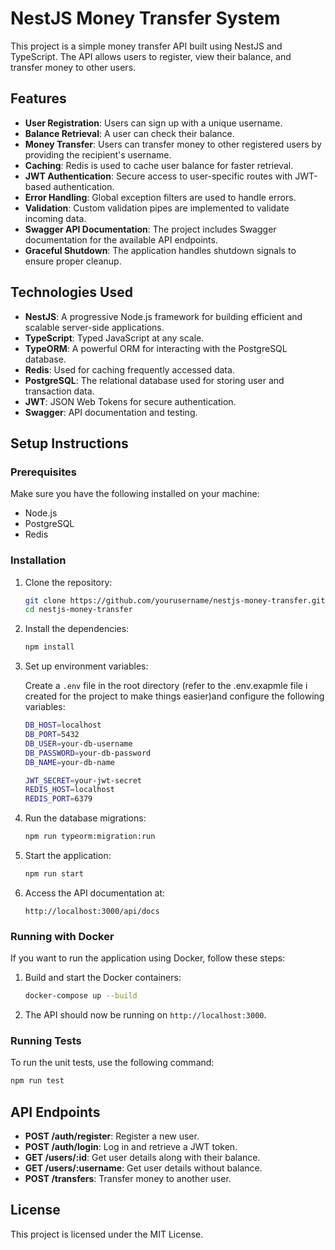
# NestJS Money Transfer System

This project is a simple money transfer API built using NestJS and TypeScript. The API allows users to register, view their balance, and transfer money to other users.

## Features

- **User Registration**: Users can sign up with a unique username.
- **Balance Retrieval**: A user can check their balance.
- **Money Transfer**: Users can transfer money to other registered users by providing the recipient's username.
- **Caching**: Redis is used to cache user balance for faster retrieval.
- **JWT Authentication**: Secure access to user-specific routes with JWT-based authentication.
- **Error Handling**: Global exception filters are used to handle errors.
- **Validation**: Custom validation pipes are implemented to validate incoming data.
- **Swagger API Documentation**: The project includes Swagger documentation for the available API endpoints.
- **Graceful Shutdown**: The application handles shutdown signals to ensure proper cleanup.

## Technologies Used

- **NestJS**: A progressive Node.js framework for building efficient and scalable server-side applications.
- **TypeScript**: Typed JavaScript at any scale.
- **TypeORM**: A powerful ORM for interacting with the PostgreSQL database.
- **Redis**: Used for caching frequently accessed data.
- **PostgreSQL**: The relational database used for storing user and transaction data.
- **JWT**: JSON Web Tokens for secure authentication.
- **Swagger**: API documentation and testing.

## Setup Instructions

### Prerequisites

Make sure you have the following installed on your machine:

- Node.js
- PostgreSQL
- Redis


### Installation

1. Clone the repository:

   ```bash
   git clone https://github.com/yourusername/nestjs-money-transfer.git
   cd nestjs-money-transfer
   ```

2. Install the dependencies:

   ```bash
   npm install
   ```

3. Set up environment variables:

   Create a `.env` file in the root directory (refer to the .env.exapmle file i created for the project to make things easier)and configure the following variables:

   ```bash
   DB_HOST=localhost
   DB_PORT=5432
   DB_USER=your-db-username
   DB_PASSWORD=your-db-password
   DB_NAME=your-db-name

   JWT_SECRET=your-jwt-secret
   REDIS_HOST=localhost
   REDIS_PORT=6379
   ```

4. Run the database migrations:

   ```bash
   npm run typeorm:migration:run
   ```

5. Start the application:

   ```bash
   npm run start
   ```

6. Access the API documentation at:

   ```
   http://localhost:3000/api/docs
   ```

### Running with Docker

If you want to run the application using Docker, follow these steps:

1. Build and start the Docker containers:

   ```bash
   docker-compose up --build
   ```

2. The API should now be running on `http://localhost:3000`.

### Running Tests

To run the unit tests, use the following command:

```bash
npm run test
```

## API Endpoints

- **POST /auth/register**: Register a new user.
- **POST /auth/login**: Log in and retrieve a JWT token.
- **GET /users/:id**: Get user details along with their balance.
- **GET /users/:username**: Get user details without balance.
- **POST /transfers**: Transfer money to another user.

## License

This project is licensed under the MIT License.
